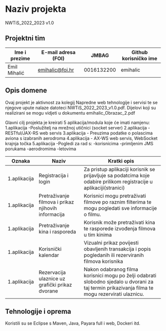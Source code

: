 
# Naziv projekta
NWTiS_2022_2023 v1.0

## Projektni tim

Ime i prezime | E-mail adresa (FOI) |    JMBAG   | Github korisničko ime
------------  | ------------------- | ---------- | ---------------------
Emil Mihalić  | emihalic@foi.hr     | 0016132200 | emihalic

## Opis domene

Ovaj projekt je aktivnost za kolegij Napredne web tehnologije i servisi te se njegove upute nalaze datoteci NWTiS_2022_2023_v1.0.pdf.
Dijelovi koji su realizirani se mogu vidjeti u dokumentu emihalic_Obrazac_2.pdf

Glavni cilj projekta je kreirati 5 aplikacija/modula koje će imati namjenu:
1.aplikacija -Poslužitelj na mrežnoj utičnici (socket
server)
2.aplikacija - RESTful/JAX-RS web servis
3.aplikacija - Preuzima podatke o polascima aviona s
izabranih aerodroma
4.aplikacija - AX-WS web servis,
WebSocket krajnja točka
5.aplikacija -Pogledi za rad s:
-korisnicima
-primljenim JMS porukama
-aerodromima
-letovima




Oznaka | Naziv | Kratki opis
------------ | ----- | ----------- 
1.aplikacija | Registracija i login | Za pristup aplikaciji korisnik se prijavljuje sa podatcima koje odabire prilikom registracije u aplikaciji(stranici) 
1.aplikacija | Pretraživanje filmova i prikaz njihovih informacija | Korisnici mogu pretraživati filmove po raznim filterima te mogu pogledati sve informacije o filmu. 
1.aplikacija | Pretraživanje kina i rasporeda | Korisnik može pretraživati kina te rasporede izvođenja filmova u tim kinima 
1.aplikacija | Korisnički kalendar | Vizualni prikaz povijesti obavljenih transakcija i popis pogledanih ili rezerviranih filmova korisnika 
1.aplikacija | Rezervacija ulaznice uz grafički prikaz dvorane | Nakon odabranog filma korisnici mogu po želji odabrati slobodno sjedalo u dvorani za taj termin prikazivanja filma te mogu rezervirati ulaznicu.



## Tehnologije i oprema

Koristili su se Eclipse s Maven, Java, Payara full i web, Dockeri itd.
